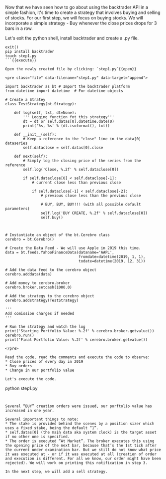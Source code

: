 Now that we have seen how to go about using the backtrader API in a simple fashion, it's time to create a strategy that involves buying and selling of stocks. For our first step, we will focus on buying stocks. We will incorporate a simple strategy - Buy whenever the close prices drops for 3 bars in a row.

Let's exit the python shell, install backtrader and create a .py file.
```
exit()
pip install backtrader
touch step1.py
```{{execute}}

Open the newly created file by clicking: `step1.py`{{open}}

<pre class="file" data-filename="step1.py" data-target="append">

import backtrader as bt # Import the backtrader platform
from datetime import datetime  # For datetime objects

# Create a Stratey
class TestStrategy(bt.Strategy):

    def log(self, txt, dt=None):
        ''' Logging function fot this strategy'''
        dt = dt or self.datas[0].datetime.date(0)
        print('%s, %s' % (dt.isoformat(), txt))

    def __init__(self):
        # Keep a reference to the "close" line in the data[0] dataseries
        self.dataclose = self.datas[0].close

    def next(self):
        # Simply log the closing price of the series from the reference
        self.log('Close, %.2f' % self.dataclose[0])

        if self.dataclose[0] < self.dataclose[-1]:
            # current close less than previous close

            if self.dataclose[-1] < self.dataclose[-2]:
                # previous close less than the previous close

                # BUY, BUY, BUY!!! (with all possible default parameters)
                self.log('BUY CREATE, %.2f' % self.dataclose[0])
                self.buy()



# Instantiate an object of the bt.Cerebro class
cerebro = bt.Cerebro()

# Create the Data Feed - We will use Apple in 2019 this time.
data = bt.feeds.YahooFinanceData(dataname='AAPL', 
                                 fromdate=datetime(2019, 1, 1),
                                 todate=datetime(2019, 12, 31))

# Add the data feed to the cerebro object
cerebro.adddata(data)

# Add money to cerebro.broker
cerebro.broker.setcash(1000.0)

# Add the strategy to the cerebro object
cerebro.addstrategy(TestStrategy)

'''
Add comission charges if needed
'''

# Run the strategy and watch the log
print('Starting Portfolio Value: %.2f' % cerebro.broker.getvalue())
cerebro.run()
print('Final Portfolio Value: %.2f' % cerebro.broker.getvalue())

</pre>

Read the code, read the comments and execute the code to observe:
* Close prices of every day in 2019
* Buy orders
* Change in our portfolio value

Let's execute the code.

```
python step1.py
```{{execute}}


Several “BUY” creation orders were issued, our porftolio value has increased in one year.

Several important things to note:
* The stake is provided behind the scenes by a position sizer which uses a fixed stake, being the default “1”.
* self.datas[0] (the main data aka system clock) is the target asset if no other one is specified.
* The order is executed “At Market”. The broker executes this using the opening price of the next bar, because that’s the 1st tick after the current under examination bar. But we still do not know what price it was executed at - or if it was executed at all (creation of order and execution is different. For all we know, our order might have been rejected). We will work on printing this notification in step 3.

In the next step, we will add a sell strategy.